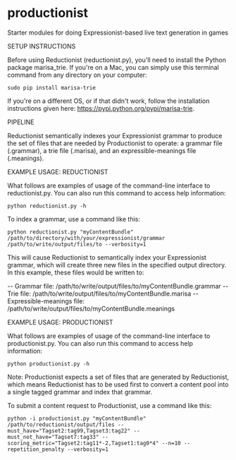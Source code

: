 # productionist
Starter modules for doing Expressionist-based live text generation in games

  SETUP INSTRUCTIONS

Before using Reductionist (reductionist.py), you'll need to install the Python package marisa_trie. If you're on a Mac, you can simply use this terminal command from any directory on your computer:

	sudo pip install marisa-trie

If you're on a different OS, or if that didn't work, follow the installation instructions given here: https://pypi.python.org/pypi/marisa-trie.


  PIPELINE

Reductionist semantically indexes your Expressionist grammar to produce the set of files that are needed by Productionist to operate: a grammar file (.grammar), a trie file (.marisa), and an expressible-meanings file (.meanings).


  EXAMPLE USAGE: REDUCTIONIST

What follows are examples of usage of the command-line interface to reductionist.py. You can also run this command to access help information:

	python reductionist.py -h

To index a grammar, use a command like this:

	python reductionist.py "myContentBundle" /path/to/directory/with/your/expressionist/grammar /path/to/write/output/files/to --verbosity=1

This will cause Reductionist to semantically index your Expressionist grammar, which will create three new files in the specified output directory. In this example, these files would be written to:
	
  -- Grammar file: /path/to/write/output/files/to/myContentBundle.grammar
  -- Trie file: /path/to/write/output/files/to/myContentBundle.marisa
  -- Expressible-meanings file: /path/to/write/output/files/to/myContentBundle.meanings

  EXAMPLE USAGE: PRODUCTIONIST

What follows are examples of usage of the command-line interface to productionist.py. You can also run this command to access help information:

	python productionist.py -h

Note: Productionist expects a set of files that are generated by Reductionist, which means Reductionist has to be used first to convert a content pool into a single tagged grammar and index that grammar.

To submit a content request to Productionist, use a command like this:

	python -i productionist.py "myContentBundle" /path/to/reductionist/output/files --must_have="Tagset2:tag99,Tagset3:tag22" --must_not_have="Tagset7:tag33" --scoring_metric="Tagset2:tag11*-2,Tagset1:tag0*4" --n=10 --repetition_penalty --verbosity=1
